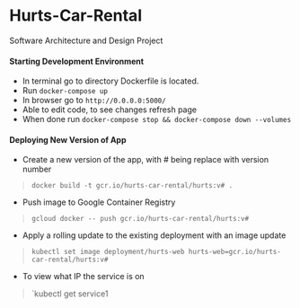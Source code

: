 # Hurts-Car-Rental
Software Architecture and Design Project

#### Starting Development Environment
- In terminal go to directory Dockerfile is located.
- Run `docker-compose up`
- In browser go to `http://0.0.0.0:5000/`
- Able to edit code, to see changes refresh page
- When done run `docker-compose stop && docker-compose down --volumes`

#### Deploying New Version of App
- Create a new version of the app, with # being replace with version number
>`docker build -t gcr.io/hurts-car-rental/hurts:v# .`

- Push image to Google Container Registry
>`gcloud docker -- push gcr.io/hurts-car-rental/hurts:v#`

- Apply a rolling update to the existing deployment with an image update
>`kubectl set image deployment/hurts-web hurts-web=gcr.io/hurts-car-rental/hurts:v#`

- To view what IP the service is on
>`kubectl get service1